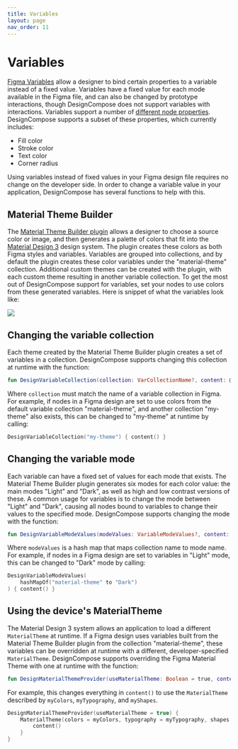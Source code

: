 ```yaml
---
title: Variables
layout: page
nav_order: 11
---
```


# Variables

[Figma Variables][1] allow a designer to bind certain properties to a variable instead of a fixed value. Variables have a fixed value for each mode available in the Figma file, and can also be changed by prototype interactions, though DesignCompose does not support variables with interactions. Variables support a number of [different node properties][2]. DesignCompose supports a subset of these properties, which currently includes:
- Fill color
- Stroke color
- Text color
- Corner radius

Using variables instead of fixed values in your Figma design file requires no change on the developer side. In order to change a variable value in your application, DesignCompose has several functions to help with this.

## Material Theme Builder

The [Material Theme Builder plugin][3] allows a designer to choose a source color or image, and then generates a palette of colors that fit into the [Material Design 3][4] design system. The plugin creates these colors as both Figma styles and variables. Variables are grouped into collections, and by default the plugin creates these color variables under the "material-theme" collection. Additional custom themes can be created with the plugin, with each custom theme resulting in another variable collection. To get the most out of DesignCompose support for variables, set your nodes to use colors from these generated variables. Here is snippet of what the variables look like:

<img src="MaterialThemeVariables.png">


## Changing the variable collection

Each theme created by the Material Theme Builder plugin creates a set of variables in a collection. DesignCompose supports changing this collection at runtime with the function:
```kotlin
fun DesignVariableCollection(collection: VarCollectionName?, content: @Composable () -> Unit)
```
Where `collection` must match the name of a variable collection in Figma. For example, if nodes in a Figma design are set to use colors from the default variable collection "material-theme", and another collection "my-theme" also exists, this can be changed to "my-theme" at runtime by calling:
```kotlin
DesignVariableCollection("my-theme") { content() }
```

## Changing the variable mode

Each variable can have a fixed set of values for each mode that exists. The Material Theme Builder plugin generates six modes for each color value: the main modes "Light" and "Dark", as well as high and low contrast versions of these. A common usage for variables is to change the mode between "Light" and "Dark", causing all nodes bound to variables to change their values to the specified mode. DesignCompose supports changing the mode with the function:
```kotlin
fun DesignVariableModeValues(modeValues: VariableModeValues?, content: @Composable () -> Unit)
```
Where `modeValues` is a hash map that maps collection name to mode name. For example, if nodes in a Figma design are set to variables in "Light" mode, this can be changed to "Dark" mode by calling:
```kotlin
DesignVariableModeValues(
    hashMapOf("material-theme" to "Dark")
) { content() }
```

## Using the device's MaterialTheme

The Material Design 3 system allows an application to load a different `MaterialTheme` at runtime. If a Figma design uses variables built from the Material Theme Builder plugin from the collection "material-theme", these variables can be overridden at runtime with a different, developer-specified `MaterialTheme`. DesignCompose supports overriding the Figma Material Theme with one at runtime with the function:
```kotlin
fun DesignMaterialThemeProvider(useMaterialTheme: Boolean = true, content: @Composable () -> Unit)
```
For example, this changes everything in `content()` to use the `MaterialTheme` described by `myColors`, `myTypography`, and `myShapes`.
```kotlin
DesignMaterialThemeProvider(useMaterialTheme = true) {
    MaterialTheme(colors = myColors, typography = myTypography, shapes = myShapes) {
        content()
    }
}
```



[1]: https://help.figma.com/hc/en-us/articles/15339657135383-Guide-to-variables-in-Figma
[2]: https://help.figma.com/hc/en-us/articles/14506821864087-Overview-of-variables-collections-and-modes
[3]: https://www.figma.com/community/plugin/1034969338659738588/material-theme-builder
[4]: https://developer.android.com/develop/ui/compose/designsystems/material3
